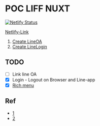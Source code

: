 # POC LIFF NUXT

[![Netlify Status](https://api.netlify.com/api/v1/badges/e47cbbd0-5003-4708-aeba-b61582711380/deploy-status)](https://app.netlify.com/sites/competent-hoover-c70a94/deploys)

[Netlify-Link](https://competent-hoover-c70a94.netlify.app)

1. [Create LineOA](https://manager.line.biz)
2. [Create LineLogin](https://developers.line.biz/)

## TODO

- [ ] Link line OA
- [x] Login - Logout on Browser and Line-app
- [x] [Rich menu](https://manager.line.biz/account/@844taepk/richmenu/create)

## Ref

- [1](https://medium.com/linedevth/%E0%B8%A1%E0%B8%B2%E0%B9%80%E0%B8%82%E0%B8%B5%E0%B8%A2%E0%B8%99-liff-app-%E0%B9%81%E0%B8%9A%E0%B8%9A%E0%B8%A1%E0%B8%B5-code-completion-%E0%B8%94%E0%B9%89%E0%B8%A7%E0%B8%A2-typescript-%E0%B8%81%E0%B8%B1%E0%B8%99%E0%B9%80%E0%B8%96%E0%B8%AD%E0%B8%B0-ea18a63e5289)
- [2](https://medium.com/linedevth/%E0%B9%80%E0%B8%84%E0%B8%A5%E0%B9%87%E0%B8%94%E0%B8%A5%E0%B8%B1%E0%B8%9A%E0%B8%81%E0%B8%B2%E0%B8%A3%E0%B8%97%E0%B8%B3-liff-login-%E0%B8%9A%E0%B8%99-external-browser-%E0%B8%97%E0%B8%B5%E0%B9%88-document-%E0%B9%84%E0%B8%A1%E0%B9%88%E0%B9%84%E0%B8%94%E0%B9%89%E0%B8%9A%E0%B8%AD%E0%B8%81%E0%B8%84%E0%B8%B8%E0%B8%93-bb36fef789b4)
